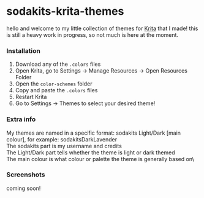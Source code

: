 # sodakits-krita-themes

hello and welcome to my little collection of themes for [Krita](https://krita.org/en/) that I made!
this is still a heavy work in progress, so not much is here at the moment.

### Installation
1. Download any of the `.colors` files
2. Open Krita, go to Settings -> Manage Resources -> Open Resources Folder
3. Open the `color-schemes` folder
4. Copy and paste the `.colors` files
5. Restart Krita
6. Go to Settings -> Themes to select your desired theme!

### Extra info
My themes are named in a specific format: sodakits Light/Dark [main colour], for example: sodakitsDarkLavender\
The sodakits part is my username and credits\
The Light/Dark part tells whether the theme is light or dark themed\
The main colour is what colour or palette the theme is generally based on\

### Screenshots
coming soon!

